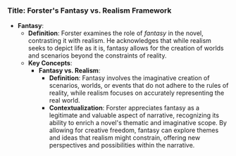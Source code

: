 ### Title: **Forster's Fantasy vs. Realism Framework**

- **Fantasy**:
  - **Definition**: Forster examines the role of *fantasy* in the novel, contrasting it with realism. He acknowledges that while realism seeks to depict life as it is, fantasy allows for the creation of worlds and scenarios beyond the constraints of reality.
  - **Key Concepts**:
    - **Fantasy vs. Realism**:
      - **Definition**: Fantasy involves the imaginative creation of scenarios, worlds, or events that do not adhere to the rules of reality, while realism focuses on accurately representing the real world.
      - **Contextualization**: Forster appreciates fantasy as a legitimate and valuable aspect of narrative, recognizing its ability to enrich a novel's thematic and imaginative scope. By allowing for creative freedom, fantasy can explore themes and ideas that realism might constrain, offering new perspectives and possibilities within the narrative.